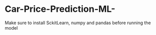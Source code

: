 # Car-Price-Prediction-ML-
Make sure to install SckitLearn, numpy and pandas before running the model
